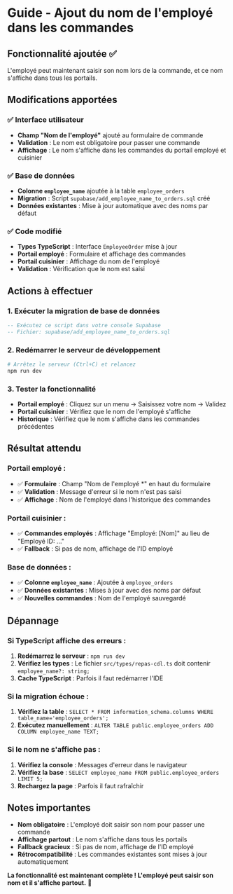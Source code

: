 # Guide - Ajout du nom de l'employé dans les commandes

## Fonctionnalité ajoutée ✅

L'employé peut maintenant saisir son nom lors de la commande, et ce nom s'affiche dans tous les portails.

## Modifications apportées

### ✅ Interface utilisateur
- **Champ "Nom de l'employé"** ajouté au formulaire de commande
- **Validation** : Le nom est obligatoire pour passer une commande
- **Affichage** : Le nom s'affiche dans les commandes du portail employé et cuisinier

### ✅ Base de données
- **Colonne `employee_name`** ajoutée à la table `employee_orders`
- **Migration** : Script `supabase/add_employee_name_to_orders.sql` créé
- **Données existantes** : Mise à jour automatique avec des noms par défaut

### ✅ Code modifié
- **Types TypeScript** : Interface `EmployeeOrder` mise à jour
- **Portail employé** : Formulaire et affichage des commandes
- **Portail cuisinier** : Affichage du nom de l'employé
- **Validation** : Vérification que le nom est saisi

## Actions à effectuer

### 1. Exécuter la migration de base de données
```sql
-- Exécutez ce script dans votre console Supabase
-- Fichier: supabase/add_employee_name_to_orders.sql
```

### 2. Redémarrer le serveur de développement
```bash
# Arrêtez le serveur (Ctrl+C) et relancez
npm run dev
```

### 3. Tester la fonctionnalité
- **Portail employé** : Cliquez sur un menu → Saisissez votre nom → Validez
- **Portail cuisinier** : Vérifiez que le nom de l'employé s'affiche
- **Historique** : Vérifiez que le nom s'affiche dans les commandes précédentes

## Résultat attendu

### Portail employé :
- ✅ **Formulaire** : Champ "Nom de l'employé *" en haut du formulaire
- ✅ **Validation** : Message d'erreur si le nom n'est pas saisi
- ✅ **Affichage** : Nom de l'employé dans l'historique des commandes

### Portail cuisinier :
- ✅ **Commandes employés** : Affichage "Employé: [Nom]" au lieu de "Employé ID: ..."
- ✅ **Fallback** : Si pas de nom, affichage de l'ID employé

### Base de données :
- ✅ **Colonne `employee_name`** : Ajoutée à `employee_orders`
- ✅ **Données existantes** : Mises à jour avec des noms par défaut
- ✅ **Nouvelles commandes** : Nom de l'employé sauvegardé

## Dépannage

### Si TypeScript affiche des erreurs :
1. **Redémarrez le serveur** : `npm run dev`
2. **Vérifiez les types** : Le fichier `src/types/repas-cdl.ts` doit contenir `employee_name?: string;`
3. **Cache TypeScript** : Parfois il faut redémarrer l'IDE

### Si la migration échoue :
1. **Vérifiez la table** : `SELECT * FROM information_schema.columns WHERE table_name='employee_orders';`
2. **Exécutez manuellement** : `ALTER TABLE public.employee_orders ADD COLUMN employee_name TEXT;`

### Si le nom ne s'affiche pas :
1. **Vérifiez la console** : Messages d'erreur dans le navigateur
2. **Vérifiez la base** : `SELECT employee_name FROM public.employee_orders LIMIT 5;`
3. **Rechargez la page** : Parfois il faut rafraîchir

## Notes importantes

- **Nom obligatoire** : L'employé doit saisir son nom pour passer une commande
- **Affichage partout** : Le nom s'affiche dans tous les portails
- **Fallback gracieux** : Si pas de nom, affichage de l'ID employé
- **Rétrocompatibilité** : Les commandes existantes sont mises à jour automatiquement

**La fonctionnalité est maintenant complète ! L'employé peut saisir son nom et il s'affiche partout.** 🎉









